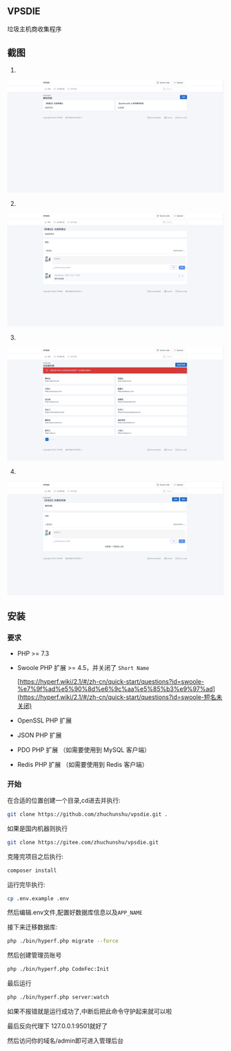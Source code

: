 ## VPSDIE

垃圾主机商收集程序

## 截图

1.

![./assets/截屏2021-07-03 下午12.14.48](https://raw.githubusercontent.com/zhuchunshu/vpsdie/master/assets/%E6%88%AA%E5%B1%8F2021-07-03%20%E4%B8%8B%E5%8D%8812.13.41.png)

2.

![./assets/截屏2021-07-03 下午12.14.48.png](https://raw.githubusercontent.com/zhuchunshu/vpsdie/master/assets/%E6%88%AA%E5%B1%8F2021-07-03%20%E4%B8%8B%E5%8D%8812.14.24.png)

3.

![./assets/截屏2021-07-03 下午12.14.48.png](https://raw.githubusercontent.com/zhuchunshu/vpsdie/master/assets/%E6%88%AA%E5%B1%8F2021-07-03%20%E4%B8%8B%E5%8D%8812.14.41.png)

4.

![./assets/截屏2021-07-03 下午12.14.48.png](https://raw.githubusercontent.com/zhuchunshu/vpsdie/master/assets/%E6%88%AA%E5%B1%8F2021-07-03%20%E4%B8%8B%E5%8D%8812.14.48.png)

## 安装

### 要求

- PHP >= 7.3

- Swoole PHP 扩展 >= 4.5，并关闭了 `Short Name`

  [https://hyperf.wiki/2.1/#/zh-cn/quick-start/questions?id=swoole-%e7%9f%ad%e5%90%8d%e6%9c%aa%e5%85%b3%e9%97%ad](https://hyperf.wiki/2.1/#/zh-cn/quick-start/questions?id=swoole-短名未关闭)

- OpenSSL PHP 扩展

- JSON PHP 扩展

- PDO PHP 扩展 （如需要使用到 MySQL 客户端）

- Redis PHP 扩展 （如需要使用到 Redis 客户端）

### 开始

在合适的位置创建一个目录,cd进去并执行:

```bash
git clone https://github.com/zhuchunshu/vpsdie.git .
```

如果是国内机器则执行

```bash
git clone https://gitee.com/zhuchunshu/vpsdie.git
```

克隆完项目之后执行:

```bash
composer install
```

运行完毕执行:

```bash
cp .env.example .env
```

然后编辑.env文件,配置好数据库信息以及`APP_NAME`

接下来迁移数据库:

```bash
php ./bin/hyperf.php migrate --force
```

然后创建管理员账号

```bash
php ./bin/hyperf.php CodeFec:Init
```

最后运行

```bash
php ./bin/hyperf.php server:watch
```

如果不报错就是运行成功了,中断后把此命令守护起来就可以啦

最后反向代理下 127.0.0.1:9501就好了

然后访问你的域名/admin即可进入管理后台

